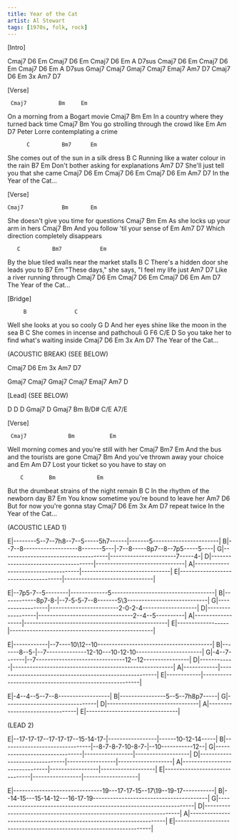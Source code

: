 ```yaml
---
title: Year of the Cat
artist: Al Stewart
tags: [1970s, folk, rock]
---
```


[Intro]
 
Cmaj7  D6  Em  Cmaj7  D6  Em Cmaj7  D6  Em  A   D7sus
Cmaj7  D6  Em  Cmaj7  D6  Em Cmaj7  D6  Em  A   D7sus
Gmaj7  Cmaj7   Gmaj7   Cmaj7  Emaj7  Am7 D7
Cmaj7  D6  Em  3x  Am7 D7
 
 
[Verse]
 
     Cmaj7          Bm     Em
On a morning from a Bogart movie
     Cmaj7              Bm          Em
In a country where they turned back time
       Cmaj7                 Bm
You go strolling through the crowd like
Em                Am              D7
Peter Lorre contemplating a crime
 
          C          Bm7      Em
She comes out of the sun in a silk dress
               B                   C
Running like a water colour in the rain
             B7         Em
Don't bother asking for explanations
            Am7                    D7
She'll just tell you that she came
Cmaj7 D6 Em Cmaj7 D6 Em Cmaj7 D6 Em   Am7 D7
In the Year of the Cat...
 
[Verse]
 
    Cmaj7            Bm       Em
She doesn't give you time for questions
       Cmaj7         Bm     Em
As she locks up your arm in hers
        Cmaj7            Bm
And you follow 'til your sense of
 Em                 Am7           D7
Which direction completely disappears
 
 
       C          Bm7            Em
By the blue tiled walls near the market stalls
          B                         C
There's a hidden door she leads you to
       B7                  Em
"These days," she says, "I feel my life just
       Am7                   D7
Like a river running through
Cmaj7 D6 Em Cmaj7 D6 Em Cmaj7 D6 Em Am D7
The Year of the Cat...
 
 
[Bridge]
 
         B               C
Well she looks at you so cooly
        G                   D
And her eyes shine like the moon in the sea
             B               C
She comes in incense and pathchouli
       G           F6          C/E       D
So you take her to find what's waiting inside
                 Cmaj7 D6 Em 3x Am D7
The Year of the Cat...
 
 
(ACOUSTIC BREAK)  (SEE BELOW)
 
Cmaj7  D6  Em 3x   Am7  D7
 
Gmaj7  Cmaj7  Gmaj7  Cmaj7  Emaj7  Am7 D
 
 
 
[Lead] (SEE BELOW)
 
D D D  Gmaj7  D  Gmaj7  Bm  B/D#  C/E  A7/E
 
 
 
[Verse]
 
     Cmaj7             Bm           Em
Well morning comes and you're still with her
        Cmaj7       Bm7          Em
And the bus and the tourists are gone
           Cmaj7            Bm
And you've thrown away your choice and
Em                      Am              D7
Lost your ticket so you have to stay on
 
        C        Bm             Em
But the drumbeat strains of the night remain
       B                     C
In the rhythm of the newborn day
             B7          Em
You know sometime you're bound to leave her
        Am7                   D6
But for now you're gonna stay
                     Cmaj7 D6 Em 3x Am D7  repeat twice
In the Year of the Cat...
 
 
(ACOUSTIC LEAD 1)
 
E|--------5--7--7h8--7--5-----5h7------|-------5-----------------------|
B|--7--8-------------------8-------5---|-7--8-----8p7--8--7p5-----5----|
G|-------------------------------------|-----------------------7-----4-|
D|-------------------------------------|-------------------------------|
A|-------------------------------------|-------------------------------|
E|-------------------------------------|-------------------------------|
 
 
E|--7p5-7--5--------|-------------5------------------------------------|
B|------------8p7-8-|--7-5-5-7--8-------5\3----------------------------|
G|------------------|------------------------2-0-2-4-------------------|
D|------------------|---------------------------------2--4--5----------|
A|------------------|--------------------------------------------------|
E|------------------|--------------------------------------------------|
 
 
E|------------|--7----10\12--10----------------------------------------|
B|-------8--5-|--7--------------12-10---10-12-10-----------------------|
G|-4--7-------|--7-------------------------------12--12----------------|
D|------------|--------------------------------------------------------|
A|------------|--------------------------------------------------------|
E|------------|--------------------------------------------------------|
 
 
E|-4--4--5--7--8------------------|
B|----------------5--5--7h8p7-----|
G|--------------------------------|
D|--------------------------------|
A|--------------------------------|
E|--------------------------------|
 
 
(LEAD 2)
 
 
E|--17-17-17--17-17-17--15-14-17-|-----------------|------10-12-14-----|
B|-------------------------------|--8-7-8-7-10-8-7-|--10-----------12--|
G|-------------------------------|-----------------|-------------------|
D|-------------------------------|-----------------|-------------------|
A|-------------------------------|-----------------|-------------------|
E|-------------------------------|-----------------|-------------------|
 
E|-------------------------------19---17-17-15--17\19--19-17-----------|
B|--14-15---15-14-12---16-17-19----------------------------------------|
G|---------------------------------------------------------------------|
D|---------------------------------------------------------------------|
A|---------------------------------------------------------------------|
E|---------------------------------------------------------------------|
 